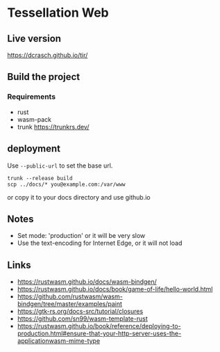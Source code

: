 # Tessellation Web

## Live version

https://dcrasch.github.io/tir/

## Build the project

### Requirements

* rust
* wasm-pack
* trunk https://trunkrs.dev/


## deployment

Use `--public-url` to set the base url.
```
trunk --release build
scp ../docs/* you@example.com:/var/www
```

or copy it to your docs directory and use github.io

## Notes

* Set mode: 'production' or it will be very slow
* Use the text-encoding for Internet Edge, or it will not load 

## Links

* https://rustwasm.github.io/docs/wasm-bindgen/
* https://rustwasm.github.io/docs/book/game-of-life/hello-world.html
* https://github.com/rustwasm/wasm-bindgen/tree/master/examples/paint
* https://gtk-rs.org/docs-src/tutorial/closures
* https://github.com/sn99/wasm-template-rust
* https://rustwasm.github.io/book/reference/deploying-to-production.html#ensure-that-your-http-server-uses-the-applicationwasm-mime-type
